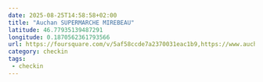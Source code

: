 ```yaml
---
date: 2025-08-25T14:58:58+02:00
title: "Auchan SUPERMARCHE MIREBEAU"
latitude: 46.77935139487291
longitude: 0.1870562361793566
url: https://foursquare.com/v/5af58ccde7a2370031eac1b9,https://www.auchan.fr/magasins/supermarche-mirebeau/sl-1245
category: checkin
tags:
 - checkin
---
```


